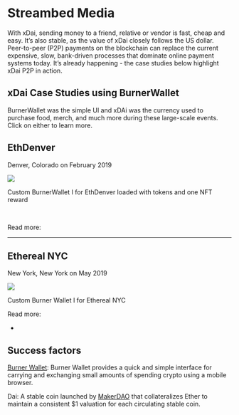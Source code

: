 # Streambed Media

With xDai, sending money to a friend, relative or vendor is fast, cheap and easy. It’s also stable, as the value of xDai closely follows the US dollar. Peer-to-peer \(P2P\) payments on the blockchain can replace the current expensive, slow, bank-driven processes that dominate online payment systems today. It’s already happening - the case studies below highlight xDai P2P in action.

## xDai Case Studies using BurnerWallet <a id="xdai-case-studies-using-burnerwallet"></a>

BurnerWallet was the simple UI and xDAi was the currency used to purchase food, merch, and much more during these large-scale events. Click on either to learn more.

## EthDenver <a id="ethdenver"></a>

Denver, Colorado on February 2019

![](https://gblobscdn.gitbook.com/assets%2F-Lpi9AHj62wscNlQjI-l%2F-Ls7waGPWIjzPvCrJqJB%2F-LqGQ95Th7iynGlk8RAp%2Fimage.png?alt=media)

Custom BurnerWallet I for EthDenver loaded with tokens and one NFT reward

​

Read more:

* * * * * 
## Ethereal NYC <a id="ethereal-nyc"></a>

New York, New York on May 2019

![](https://gblobscdn.gitbook.com/assets%2F-Lpi9AHj62wscNlQjI-l%2F-LqGOjJOnOMntpHkIljF%2F-LqGRF9gLvX7ipxHrxWX%2FScreenshot_20191003-130326.png?alt=media&token=93a56210-6b30-4ea8-86eb-e1e76fadfe2c)

Custom Burner Wallet I for Ethereal NYC

Read more:

* 
## Success factors <a id="success-factors"></a>

​[Burner Wallet](https://xdai.io/): Burner Wallet provides a quick and simple interface for carrying and exchanging small amounts of spending crypto using a mobile browser.

Dai: A stable coin launched by [MakerDAO](http://makerdao.com/) that collateralizes Ether to maintain a consistent $1 valuation for each circulating stable coin.

​

